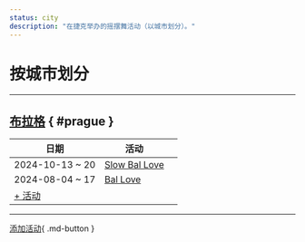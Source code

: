 ```yaml
---
status: city
description: "在捷克举办的摇摆舞活动（以城市划分）。"
---
```


# 按城市划分

---

## <a id=prague></a>[布拉格](#prague) { #prague }

| 日期 | 活动 | |
| --- | --- | --- |
| 2024-10-13 ~ 20 | [Slow Bal Love](slow-bal-love-2024.md) |  |
| 2024-08-04 ~ 17 | [Bal Love](bal-love-2024.md) |  |
| [+ 活动](https://github.com/swingdance/events/issues/new?assignees=&labels=add+event&projects=&template=02-add_entity.yml&title=%5B2024%2Fcs_CZ%5D%20Add%20Event%3A%20%3CName%3E&region=cs_CZ&province=Prague&city=Prague&org_id=&date_starts=2024-&date_ends=2024-)

---

[添加活动](https://github.com/swingdance/events/issues/new?assignees=&labels=add+event&projects=&template=02-add_entity.yml&title=%5Bcs_CZ%5D%20Add%20Event%3A%20%3CName%3E&region=cs_CZ&province=&city=&org_id=2024){ .md-button }
